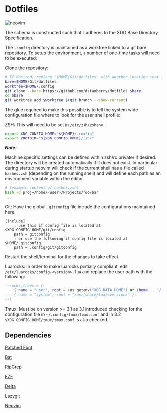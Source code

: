 # Dotfiles

![neovim](https://github.com/dstanberry/dotfiles/wiki/assets/vim.png)

The schema is constructed such that it adheres to the XDG Base Directory
Specification.

The `.config` directory is maintained as a worktree linked to a git bare repository.
To setup the environment, a number of one-time tasks will need to be executed:

Clone the repository:

```bash
# If desired, replace '$HOME/Git/dotfiles' with another location that is preferred.
bare=$HOME/Git/dotfiles
worktree=$HOME/.config
git clone --bare https://github.com/dstanberry/dotfiles $bare
cd $bare
git worktree add $worktree $(git branch --show-current)
```

The glue required to make this possible is to tell the system wide configuration
file where to look for the user shell profile:

ZSH: This will need to be set in `/etc/zsh/zshenv`.

```zsh
export XDG_CONFIG_HOME="${HOME}/.config"
export ZDOTDIR="${XDG_CONFIG_HOME}/zsh/"
```

**_Note:_**

Machine specific settings can be defined within zsh/rc.private/ if
desired. The directory will be created automatically if it does not exist. In
particular during startup neovim will check if the current shell has a
file called `hashes.zsh` (depending on the running shell) and
will define each path as an environment variable within the editor.

```zsh
# (example content of hashes.zsh)
hash -d proj=/home/<user>/Projects/foo/bar
...
```

Git: Have the global `.gitconfig` file include the configurations
maintained here.

```gitconfig
[include]
    ; use this if config file is located at $XDG_CONFIG_HOME/git/config
    path = gitconfig
    ; or use the following if config file is located at $HOME/.gitconfig
    path = .config/git/gitconfig
```

Restart the shell/terminal for the changes to take effect.

Luarocks: In order to make luarocks partially compliant, edit
`/etc/luarocks/config-<version>.lua` and replace the user path with the
following:

<!-- markdownlint-disable MD013 -->

```lua
--rocks_trees = {
    { name = "user", root = (os_getenv("XDG_DATA_HOME") or (home .. '/.local/share')) .. "/luarocks" };
--  { name = "system", root = "/usr/share/lua/<version>" };
--}
```

Tmux: Must be on version >= 3.1 as 3.1 introduced checking for the configuration
file in `~/.config/tmux/tmux.conf` and in 3.2 `$XDG_CONFIG_HOME/tmux/tmux.conf`
is also checked.

## Dependencies

[Patched Font](https://www.nerdfonts.com)

[Bat](https://github.com/sharkdp/bat)

[RipGrep](https://github.com/BurntSushi/ripgrep)

[FZF](https://github.com/junegunn/fzf)

[Delta](https://github.com/dandavison/delta)

[Lazygit](https://github.com/jesseduffield/lazygit)

[Neovim](https://github.com/neovim/neovim)
